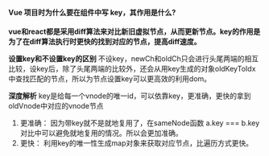 #### Vue 项目时为什么要在组件中写 key，其作用是什么?

**vue和react都是采用diff算法来对比新旧虚拟节点，从而更新节点。key的作用是为了在diff算法执行时更快的找到对应的节点，提高diff速度。**

**设置key和不设置key的区别**
不设key，newCh和oldCh只会进行头尾两端的相互比较，设key后，除了头尾两端的比较外，还会从用key生成的对象oldKeyToIdx中查找匹配的节点，所以为节点设置key可以更高效的利用dom。

**深度解析**
key是给每一个vnode的唯一id，可以依靠key，更准确，更快的拿到oldVnode中对应的vnode节点
1. 更准确：
因为带key就不是就地复用了，在sameNode函数 a.key === b.key对比中可以避免就地复用的情况。所以会更加准确。
2. 更快：
利用key的唯一性生成map对象来获取对应节点，比遍历方式更快。